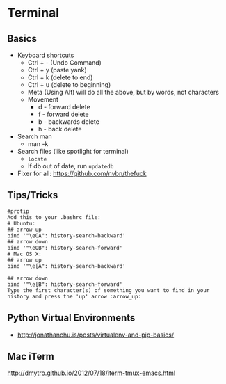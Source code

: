 # Terminal

## Basics

* Keyboard shortcuts
	* Ctrl + - (Undo Command)
	* Ctrl + y (paste yank)
	* Ctrl + k (delete to end)
	* Ctrl + u (delete to beginning)
	* Meta (Using Alt) will do all the above, but by words, not characters
	* Movement
		* d - forward delete
		* f - forward delete
		* b - backwards delete
		* h - back delete
* Search man
	* man -k
* Search files (like spotlight for terminal)
	* `locate`
	* If db out of date, run `updatedb`
* Fixer for all: <https://github.com/nvbn/thefuck>

## Tips/Tricks

```
#protip
Add this to your .bashrc file:
# Ubuntu:
## arrow up
bind '"\eOA": history-search-backward'
## arrow down
bind '"\eOB": history-search-forward'
# Mac OS X:
## arrow up
bind '"\e[A": history-search-backward'
 
## arrow down
bind '"\e[B": history-search-forward'
Type the first character(s) of something you want to find in your history and press the 'up' arrow :arrow_up:
```

## Python Virtual Environments

* <http://jonathanchu.is/posts/virtualenv-and-pip-basics/>

## Mac iTerm

<http://dmytro.github.io/2012/07/18/iterm-tmux-emacs.html>